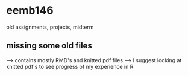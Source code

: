 # eemb146
old assignments, projects, midterm 
## missing some old files
--> contains mostly RMD's and knitted pdf files
--> I suggest looking at knitted pdf's to see progress of my experience in R
